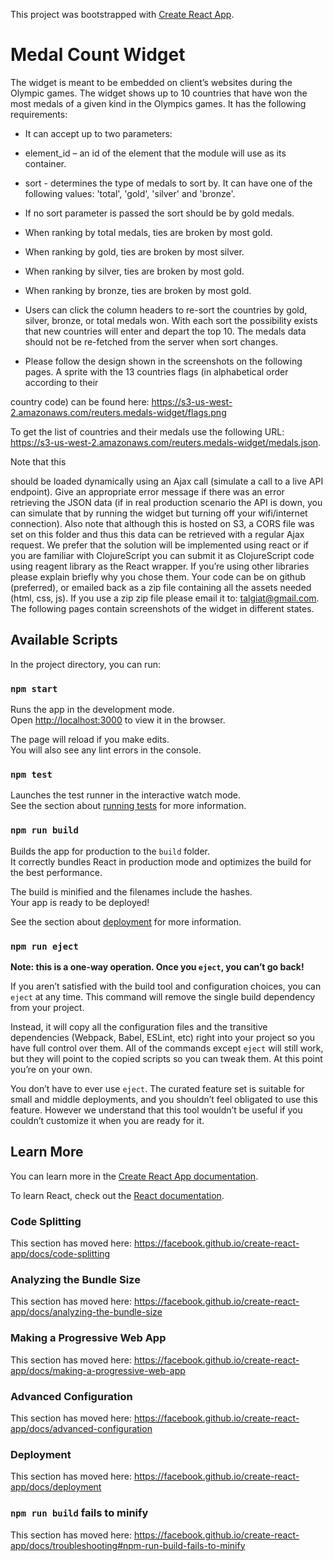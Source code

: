 This project was bootstrapped with [Create React App](https://github.com/facebook/create-react-app).

# Medal Count Widget
The widget is meant to be embedded on client’s websites during the Olympic
games. The widget shows up to 10 countries that have won the most medals of a
given kind in the Olympics games. It has the following requirements:

* It can accept up to two parameters:
* element_id – an id of the element that the module will use as its container.
* sort - determines the type of medals to sort by. It can have one of the following values: 'total', 'gold', 'silver' and 'bronze'.


* If no sort parameter is passed the sort should be by gold medals.
* When ranking by total medals, ties are broken by most gold.
* When ranking by gold, ties are broken by most silver.
* When ranking by silver, ties are broken by most gold.
* When ranking by bronze, ties are broken by most gold.
* Users can click the column headers to re-sort the countries by gold, silver,
bronze, or total medals won. With each sort the possibility exists that new
countries will enter and depart the top 10. The medals data should not be
re-fetched from the server when sort changes.
* Please follow the design shown in the screenshots on the following pages.
A sprite with the 13 countries flags (in alphabetical order according to their

country code) can be found here: https://s3-us-west-2.amazonaws.com/reuters.medals-widget/flags.png

To get the list of countries and their medals use the following URL: https://s3-us-west-2.amazonaws.com/reuters.medals-widget/medals.json.

Note that this

should be loaded dynamically using an Ajax call (simulate a call to a live API endpoint). Give an appropriate error message if there was an error retrieving the JSON data (if in real production scenario the API is down, you can simulate that by
running the widget but turning off your wifi/internet connection). Also note that although this is hosted on S3, a CORS file was set on this folder and thus this data can be retrieved with a regular Ajax request.
We prefer that the solution will be implemented using react or if you are familiar
with ClojureScript you can submit it as ClojureScript code using reagent library as
the React wrapper.
If you’re using other libraries please explain briefly why you chose them. Your
code can be on github (preferred), or emailed back as a zip file containing all the
assets needed (html, css, js). If you use a zip zip file please email it to:
talgiat@gmail.com.
The following pages contain screenshots of the widget in different states.



## Available Scripts

In the project directory, you can run:

### `npm start`

Runs the app in the development mode.<br>
Open [http://localhost:3000](http://localhost:3000) to view it in the browser.

The page will reload if you make edits.<br>
You will also see any lint errors in the console.

### `npm test`

Launches the test runner in the interactive watch mode.<br>
See the section about [running tests](https://facebook.github.io/create-react-app/docs/running-tests) for more information.

### `npm run build`

Builds the app for production to the `build` folder.<br>
It correctly bundles React in production mode and optimizes the build for the best performance.

The build is minified and the filenames include the hashes.<br>
Your app is ready to be deployed!

See the section about [deployment](https://facebook.github.io/create-react-app/docs/deployment) for more information.

### `npm run eject`

**Note: this is a one-way operation. Once you `eject`, you can’t go back!**

If you aren’t satisfied with the build tool and configuration choices, you can `eject` at any time. This command will remove the single build dependency from your project.

Instead, it will copy all the configuration files and the transitive dependencies (Webpack, Babel, ESLint, etc) right into your project so you have full control over them. All of the commands except `eject` will still work, but they will point to the copied scripts so you can tweak them. At this point you’re on your own.

You don’t have to ever use `eject`. The curated feature set is suitable for small and middle deployments, and you shouldn’t feel obligated to use this feature. However we understand that this tool wouldn’t be useful if you couldn’t customize it when you are ready for it.

## Learn More

You can learn more in the [Create React App documentation](https://facebook.github.io/create-react-app/docs/getting-started).

To learn React, check out the [React documentation](https://reactjs.org/).

### Code Splitting

This section has moved here: https://facebook.github.io/create-react-app/docs/code-splitting

### Analyzing the Bundle Size

This section has moved here: https://facebook.github.io/create-react-app/docs/analyzing-the-bundle-size

### Making a Progressive Web App

This section has moved here: https://facebook.github.io/create-react-app/docs/making-a-progressive-web-app

### Advanced Configuration

This section has moved here: https://facebook.github.io/create-react-app/docs/advanced-configuration

### Deployment

This section has moved here: https://facebook.github.io/create-react-app/docs/deployment

### `npm run build` fails to minify

This section has moved here: https://facebook.github.io/create-react-app/docs/troubleshooting#npm-run-build-fails-to-minify
